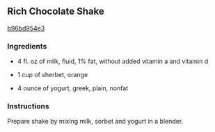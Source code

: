 ## Rich Chocolate Shake

[b96bd954e3](http://www.kraftrecipes.com/recipes/rich-chocolate-shake-58328.aspx)

### Ingredients

 - 4 fl. oz of milk, fluid, 1% fat, without added vitamin a and vitamin d

 - 1 cup of sherbet, orange

 - 4 ounce of yogurt, greek, plain, nonfat

### Instructions

Prepare shake by mixing milk, sorbet and yogurt in a blender.